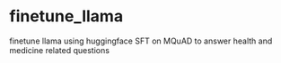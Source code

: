 # finetune_llama
finetune llama using huggingface SFT on MQuAD to answer health and medicine related questions
